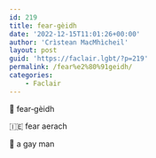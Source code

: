 ```yaml
---
id: 219
title: fear‑gèidh
date: '2022-12-15T11:01:26+00:00'
author: 'Crìstean MacMhìcheil'
layout: post
guid: 'https://faclair.lgbt/?p=219'
permalink: /fear%e2%80%91geidh/
categories:
    - Faclair
---
```


&#x1f3f4;&#xe0067;&#xe0062;&#xe0073;&#xe0063;&#xe0074;&#xe007f; fear‑gèidh

&#x1f1ee;&#x1f1ea; fear aerach

&#x1f3f4;&#xe0067;&#xe0062;&#xe0065;&#xe006e;&#xe0067;&#xe007f; a gay man